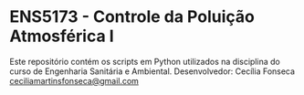 # ENS5173 -  Controle da Poluição Atmosférica I
Este repositório contém os scripts em Python utilizados na disciplina do curso de Engenharia Sanitária e Ambiental.
Desenvolvedor: Cecília Fonseca
                ceciliamartinsfonseca@gmail.com